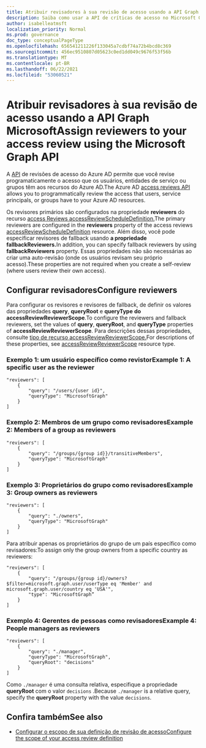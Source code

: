 ```yaml
---
title: Atribuir revisadores à sua revisão de acesso usando a API Graph Microsoft
description: Saiba como usar a API de críticas de acesso no Microsoft Graph atribuir revisadores de acesso.
author: isabelleatmsft
localization_priority: Normal
ms.prod: governance
doc_type: conceptualPageType
ms.openlocfilehash: 656541211226f133045a7cdbf74a72b4bcd8c369
ms.sourcegitcommit: 456ec9510807d05623c0ed1dd049c9676f53f56b
ms.translationtype: MT
ms.contentlocale: pt-BR
ms.lasthandoff: 06/22/2021
ms.locfileid: "53060521"
---
```

# <a name="assign-reviewers-to-your-access-review-using-the-microsoft-graph-api"></a><span data-ttu-id="06f1b-103">Atribuir revisadores à sua revisão de acesso usando a API Graph Microsoft</span><span class="sxs-lookup"><span data-stu-id="06f1b-103">Assign reviewers to your access review using the Microsoft Graph API</span></span>

<span data-ttu-id="06f1b-104">A [API](/graph/api/resources/accessreviewsv2-root) de revisões de acesso do Azure AD permite que você revise programaticamente o acesso que os usuários, entidades de serviço ou grupos têm aos recursos do Azure AD.</span><span class="sxs-lookup"><span data-stu-id="06f1b-104">The Azure AD [access reviews API](/graph/api/resources/accessreviewsv2-root) allows you to programmatically review the access that users, service principals, or groups have to your Azure AD resources.</span></span>

<span data-ttu-id="06f1b-105">Os revisores primários são configurados na propriedade **reviewers** do recurso [access Reviews accessReviewScheduleDefinition.](/graph/api/resources/accessreviewscheduledefinition)</span><span class="sxs-lookup"><span data-stu-id="06f1b-105">The primary reviewers are configured in the **reviewers** property of the access reviews [accessReviewScheduleDefinition](/graph/api/resources/accessreviewscheduledefinition) resource.</span></span>  <span data-ttu-id="06f1b-106">Além disso, você pode especificar revisores de fallback usando **a propriedade fallbackReviewers.**</span><span class="sxs-lookup"><span data-stu-id="06f1b-106">In addition, you can specify fallback reviewers by using **fallbackReviewers** property.</span></span> <span data-ttu-id="06f1b-107">Essas propriedades não são necessárias ao criar uma auto-revisão (onde os usuários revisam seu próprio acesso).</span><span class="sxs-lookup"><span data-stu-id="06f1b-107">These properties are not required when you create a self-review (where users review their own access).</span></span>

## <a name="configure-reviewers"></a><span data-ttu-id="06f1b-108">Configurar revisadores</span><span class="sxs-lookup"><span data-stu-id="06f1b-108">Configure reviewers</span></span>

<span data-ttu-id="06f1b-109">Para configurar os revisores e revisores de fallback, de definir os valores das propriedades **query**, **queryRoot** e **queryType** **do accessReviewReviewerScope**.</span><span class="sxs-lookup"><span data-stu-id="06f1b-109">To configure the reviewers and fallback reviewers, set the values of **query**, **queryRoot**, and **queryType** properties of **accessReviewReviewerScope**.</span></span> <span data-ttu-id="06f1b-110">Para descrições dessas propriedades, consulte [tipo de recurso accessReviewReviewerScope.](/graph/api/resources/accessreviewreviewerscope)</span><span class="sxs-lookup"><span data-stu-id="06f1b-110">For descriptions of these properties, see [accessReviewReviewerScope](/graph/api/resources/accessreviewreviewerscope) resource type.</span></span>

### <a name="example-1-a-specific-user-as-the-reviewer"></a><span data-ttu-id="06f1b-111">Exemplo 1: um usuário específico como revistor</span><span class="sxs-lookup"><span data-stu-id="06f1b-111">Example 1: A specific user as the reviewer</span></span>

```http
"reviewers": [
    {
        "query": "/users/{user id}",
        "queryType": "MicrosoftGraph"
    }
]
```

### <a name="example-2-members-of-a-group-as-reviewers"></a><span data-ttu-id="06f1b-112">Exemplo 2: Membros de um grupo como revisadores</span><span class="sxs-lookup"><span data-stu-id="06f1b-112">Example 2: Members of a group as reviewers</span></span>

```http
"reviewers": [
    {
        "query": "/groups/{group id}}/transitiveMembers",
        "queryType": "MicrosoftGraph"
    }
]
```

### <a name="example-3-group-owners-as-reviewers"></a><span data-ttu-id="06f1b-113">Exemplo 3: Proprietários do grupo como revisadores</span><span class="sxs-lookup"><span data-stu-id="06f1b-113">Example 3: Group owners as reviewers</span></span>
```http
"reviewers": [
    {
        "query": "./owners",
        "queryType": "MicrosoftGraph"
    }
]
```

<span data-ttu-id="06f1b-114">Para atribuir apenas os proprietários do grupo de um país específico como revisadores:</span><span class="sxs-lookup"><span data-stu-id="06f1b-114">To assign only the group owners from a specific country as reviewers:</span></span>

```http
"reviewers": [
    {
        "query": "/groups/{group id}/owners?$filter=microsoft.graph.user/userType eq 'Member' and microsoft.graph.user/country eq 'USA'",
        "type": "MicrosoftGraph”
    }
]
```

### <a name="example-4-people-managers-as-reviewers"></a><span data-ttu-id="06f1b-115">Exemplo 4: Gerentes de pessoas como revisadores</span><span class="sxs-lookup"><span data-stu-id="06f1b-115">Example 4: People managers as reviewers</span></span>

```http
"reviewers": [
    {
        "query": "./manager",
        "queryType": "MicrosoftGraph",
        "queryRoot": "decisions"
    }
]
```
<span data-ttu-id="06f1b-116">Como `./manager` é uma consulta relativa, especifique a propriedade **queryRoot** com o valor `decisions` .</span><span class="sxs-lookup"><span data-stu-id="06f1b-116">Because `./manager` is a relative query, specify the **queryRoot** property with the value `decisions`.</span></span>

## <a name="see-also"></a><span data-ttu-id="06f1b-117">Confira também</span><span class="sxs-lookup"><span data-stu-id="06f1b-117">See also</span></span>

+ [<span data-ttu-id="06f1b-118">Configurar o escopo de sua definição de revisão de acesso</span><span class="sxs-lookup"><span data-stu-id="06f1b-118">Configure the scope of your access review definition</span></span>](/graph/accessreviews-scope-concept)
